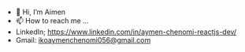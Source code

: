 - 👋 Hi, I’m Aimen
- 📫 How to reach me ...
-   LinkedIn;   https://www.linkedin.com/in/aymen-chenomi-reactjs-dev/
-   Gmail: ikoaymenchenomi056@gmail.com

